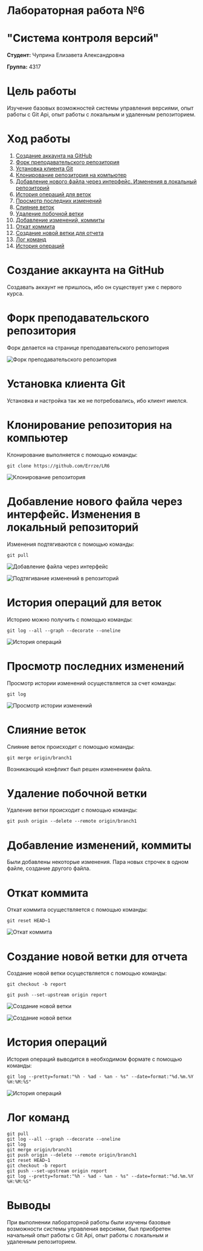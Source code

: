 # Лабораторная работа №6 
# "Система контроля версий"

**Студент:** Чуприна Елизавета Александровна

**Группа:** 4317


# Цель работы 
Изучение базовых возможностей системы
управления версиями, опыт работы с Git Api, опыт работы с локальным и
удаленным репозиторием. 

# Ход работы
1. [Создание аккаунта на GitHub](README.md#Создание-аккаунта-на-GitHub)
2. [Форк преподавательского репозитория](README.md#Форк-преподавательского-репозитория)
3. [Установка клиента Git](README.md#Установка-клиента-Git)
4. [Клонирование репозитория на компьютер](README.md#Клонирование-репозитория-на-компьютер)
5. [Добавление нового файла через интерфейс. Изменения в локальный репозиторий](README.md#Добавление-нового-файла-через-интерфейс.-Изменения-локальный-репозиторий)
6. [История операций для веток](README.md#История-операций-для-веток)
7. [Просмотр последних изменений](README.md#Просмотр-последних-изменений)
8. [Слияние веток](README.md#Слияние-веток)
9. [Удаление побочной ветки](README.md#Удаление-побочной-ветки)
10. [Добавление изменений, коммиты](README.md#Добавление-изменений,-коммиты)
11. [Откат коммита](README.md#Откат-коммита)
12. [Создание новой ветки для отчета](README.md#Создание-новой-ветки-для-отчета)
13. [Лог команд](README.md#Лог-команд)
14. [История операций](README.md#История-операций)


# Создание аккаунта на GitHub
Создавать аккаунт не пришлось, ибо он существует уже с первого курса.

# Форк преподавательского репозитория
Форк делается на странице преподавательского репозитория

![Форк преподавательского репозитория](screenshots/1.png)

# Установка клиента Git
Установка и настройка так же не потребовались, ибо клиент имелся.

# Клонирование репозитория на компьютер
Клонирование выполняется с помощью команды:

`git clone https://github.com/Errze/LR6`

![Клонирование репозитория](screenshots/2.png)

# Добавление нового файла через интерфейс. Изменения в локальный репозиторий
Изменения подтягиваются с помощью команды:

`git pull`

![Добавление файла через интерфейс](screenshots/3.png)

![Подтягивание изменений в репозиторий](screenshots/4.png)

# История операций для веток
Историю можно получить с помощью команды:

`git log --all --graph --decorate --oneline`

![История операций](screenshots/5.png)

# Просмотр последних изменений
Просмотр истории изменений осуществляется за счет команды:

`git log`

![Просмотр истории изменений](screenshots/6.png)

# Слияние веток
Слияние веток происходит с помощью команды:

`git merge origin/branch1`

Возникающий конфликт был решен изменением файла.

# Удаление побочной ветки
Удаление ветки происходит с помощью команды:

`git push origin --delete --remote origin/branch1`

# Добавление изменений, коммиты
Были добавлены некоторые изменения. Пара новых строчек в одном файле, создание другого файла.

# Откат коммита
Откат коммита осуществляется с помощью команды: 

`git reset HEAD~1`

![Откат коммита](screenshots/7.png)

# Создание новой ветки для отчета
Создание новой ветки осуществляется с помощью команды:

`git checkout -b report`

`git push --set-upstream origin report`

![Создание новой ветки](screenshots/8.png)

![Создание новой ветки](screenshots/9.png)

# История операций
История операций выводится в необходимом формате с помощью команды:

`git log --pretty=format:"%h - %ad - %an - %s" --date=format:"%d.%m.%Y %H:%M:%S"`

![История операций](screenshots/10.png)

# Лог команд

```
git pull 
git log --all --graph --decorate --oneline
git log
git merge origin/branch1
git push origin --delete --remote origin/branch1
git reset HEAD~1
git checkout -b report
git push --set-upstream origin report
git log --pretty=format:"%h - %ad - %an - %s" --date=format:"%d.%m.%Y %H:%M:%S"
```


# Выводы
При выполнении лабораторной работы были изучены базовые возможности системы
управления версиями, был приобретен начальный опыт работы с Git Api, опыт работы с локальным и
удаленным репозиторием. 
